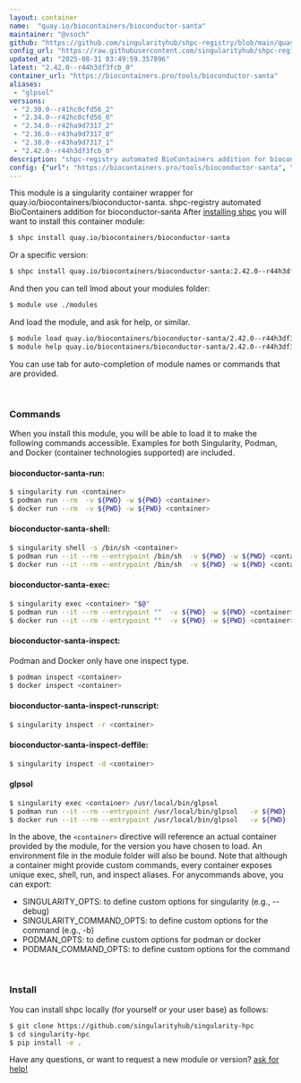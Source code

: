 ```yaml
---
layout: container
name:  "quay.io/biocontainers/bioconductor-santa"
maintainer: "@vsoch"
github: "https://github.com/singularityhub/shpc-registry/blob/main/quay.io/biocontainers/bioconductor-santa/container.yaml"
config_url: "https://raw.githubusercontent.com/singularityhub/shpc-registry/main/quay.io/biocontainers/bioconductor-santa/container.yaml"
updated_at: "2025-08-31 03:49:59.357896"
latest: "2.42.0--r44h3df3fcb_0"
container_url: "https://biocontainers.pro/tools/bioconductor-santa"
aliases:
 - "glpsol"
versions:
 - "2.30.0--r41hc0cfd56_2"
 - "2.34.0--r42hc0cfd56_0"
 - "2.34.0--r42ha9d7317_2"
 - "2.36.0--r43ha9d7317_0"
 - "2.38.0--r43ha9d7317_1"
 - "2.42.0--r44h3df3fcb_0"
description: "shpc-registry automated BioContainers addition for bioconductor-santa"
config: {"url": "https://biocontainers.pro/tools/bioconductor-santa", "maintainer": "@vsoch", "description": "shpc-registry automated BioContainers addition for bioconductor-santa", "latest": {"2.42.0--r44h3df3fcb_0": "sha256:2f3473d58f0eb57ccbcc435bb7b7bfe6c340d0398303add9c755ebd0b60c8b5a"}, "tags": {"2.30.0--r41hc0cfd56_2": "sha256:c1446254ca0e49aa8bc386edfe9fcf1964aa736f5814860331d17e9347ebdd1a", "2.34.0--r42hc0cfd56_0": "sha256:421a4e8125128b8cb738447b1df6b7d335151e6b022d540b1c40b9451f636c52", "2.34.0--r42ha9d7317_2": "sha256:a72678b87b7d3d6c9017911522c7f7fa842eaade4d99bba9a63460b34adbbfc6", "2.36.0--r43ha9d7317_0": "sha256:aab3c8d75e1b423bc4c39643495a3e9cd550c6f9c6f303074d437fdf6c9cb6ae", "2.38.0--r43ha9d7317_1": "sha256:848f60cca1e63bbb22ddae3a4051b94178ca9dc7be5cfaa35444560224d341e2", "2.42.0--r44h3df3fcb_0": "sha256:2f3473d58f0eb57ccbcc435bb7b7bfe6c340d0398303add9c755ebd0b60c8b5a"}, "docker": "quay.io/biocontainers/bioconductor-santa", "aliases": {"glpsol": "/usr/local/bin/glpsol"}}
---
```


This module is a singularity container wrapper for quay.io/biocontainers/bioconductor-santa.
shpc-registry automated BioContainers addition for bioconductor-santa
After [installing shpc](#install) you will want to install this container module:


```bash
$ shpc install quay.io/biocontainers/bioconductor-santa
```

Or a specific version:

```bash
$ shpc install quay.io/biocontainers/bioconductor-santa:2.42.0--r44h3df3fcb_0
```

And then you can tell lmod about your modules folder:

```bash
$ module use ./modules
```

And load the module, and ask for help, or similar.

```bash
$ module load quay.io/biocontainers/bioconductor-santa/2.42.0--r44h3df3fcb_0
$ module help quay.io/biocontainers/bioconductor-santa/2.42.0--r44h3df3fcb_0
```

You can use tab for auto-completion of module names or commands that are provided.

<br>

### Commands

When you install this module, you will be able to load it to make the following commands accessible.
Examples for both Singularity, Podman, and Docker (container technologies supported) are included.

#### bioconductor-santa-run:

```bash
$ singularity run <container>
$ podman run --rm  -v ${PWD} -w ${PWD} <container>
$ docker run --rm  -v ${PWD} -w ${PWD} <container>
```

#### bioconductor-santa-shell:

```bash
$ singularity shell -s /bin/sh <container>
$ podman run --it --rm --entrypoint /bin/sh  -v ${PWD} -w ${PWD} <container>
$ docker run --it --rm --entrypoint /bin/sh  -v ${PWD} -w ${PWD} <container>
```

#### bioconductor-santa-exec:

```bash
$ singularity exec <container> "$@"
$ podman run --it --rm --entrypoint ""  -v ${PWD} -w ${PWD} <container> "$@"
$ docker run --it --rm --entrypoint ""  -v ${PWD} -w ${PWD} <container> "$@"
```

#### bioconductor-santa-inspect:

Podman and Docker only have one inspect type.

```bash
$ podman inspect <container>
$ docker inspect <container>
```

#### bioconductor-santa-inspect-runscript:

```bash
$ singularity inspect -r <container>
```

#### bioconductor-santa-inspect-deffile:

```bash
$ singularity inspect -d <container>
```


#### glpsol

```bash
$ singularity exec <container> /usr/local/bin/glpsol
$ podman run --it --rm --entrypoint /usr/local/bin/glpsol   -v ${PWD} -w ${PWD} <container> -c " $@"
$ docker run --it --rm --entrypoint /usr/local/bin/glpsol   -v ${PWD} -w ${PWD} <container> -c " $@"
```



In the above, the `<container>` directive will reference an actual container provided
by the module, for the version you have chosen to load. An environment file in the
module folder will also be bound. Note that although a container
might provide custom commands, every container exposes unique exec, shell, run, and
inspect aliases. For anycommands above, you can export:

 - SINGULARITY_OPTS: to define custom options for singularity (e.g., --debug)
 - SINGULARITY_COMMAND_OPTS: to define custom options for the command (e.g., -b)
 - PODMAN_OPTS: to define custom options for podman or docker
 - PODMAN_COMMAND_OPTS: to define custom options for the command

<br>

### Install

You can install shpc locally (for yourself or your user base) as follows:

```bash
$ git clone https://github.com/singularityhub/singularity-hpc
$ cd singularity-hpc
$ pip install -e .
```

Have any questions, or want to request a new module or version? [ask for help!](https://github.com/singularityhub/singularity-hpc/issues)
